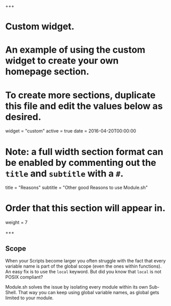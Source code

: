 +++
# Custom widget.
# An example of using the custom widget to create your own homepage section.
# To create more sections, duplicate this file and edit the values below as desired.
widget = "custom"
active = true
date = 2016-04-20T00:00:00

# Note: a full width section format can be enabled by commenting out the `title` and `subtitle` with a `#`.
title = "Reasons"
subtitle = "Other good Reasons to use Module.sh"

# Order that this section will appear in.
weight = 7

+++

## Scope

When your Scripts become larger you often struggle with the fact
that every variable name is part of the global scope (even the ones
within functions). An easy fix is to use the `local` keyword. But
did you know that `local` is not POSIX compliant?

Module.sh solves the issue by isolating every module within its own
Sub-Shell. That way you can keep using global variable names, as
global gets limited to your module.
